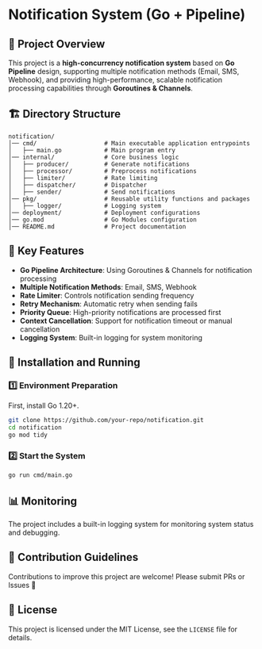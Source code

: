 # Notification System (Go + Pipeline)

## 📌 Project Overview
This project is a **high-concurrency notification system** based on **Go Pipeline** design, supporting multiple notification methods (Email, SMS, Webhook), and providing high-performance, scalable notification processing capabilities through **Goroutines & Channels**.

## 🏗️ Directory Structure
```
notification/
│── cmd/                   # Main executable application entrypoints
│   ├── main.go            # Main program entry
│── internal/              # Core business logic
│   ├── producer/          # Generate notifications
│   ├── processor/         # Preprocess notifications
│   ├── limiter/           # Rate limiting
│   ├── dispatcher/        # Dispatcher
│   ├── sender/            # Send notifications
│── pkg/                   # Reusable utility functions and packages
│   ├── logger/            # Logging system
│── deployment/            # Deployment configurations
│── go.mod                 # Go Modules configuration
│── README.md              # Project documentation
```

## 🚀 Key Features
- **Go Pipeline Architecture**: Using Goroutines & Channels for notification processing
- **Multiple Notification Methods**: Email, SMS, Webhook
- **Rate Limiter**: Controls notification sending frequency
- **Retry Mechanism**: Automatic retry when sending fails
- **Priority Queue**: High-priority notifications are processed first
- **Context Cancellation**: Support for notification timeout or manual cancellation
- **Logging System**: Built-in logging for system monitoring

## 🔧 Installation and Running
### **1️⃣ Environment Preparation**
First, install Go 1.20+.

```sh
git clone https://github.com/your-repo/notification.git
cd notification
go mod tidy
```

### **2️⃣ Start the System**
```sh
go run cmd/main.go
```

## 📊 Monitoring
The project includes a built-in logging system for monitoring system status and debugging.

## 📌 Contribution Guidelines
Contributions to improve this project are welcome! Please submit PRs or Issues 🚀

## 📜 License
This project is licensed under the MIT License, see the `LICENSE` file for details.
